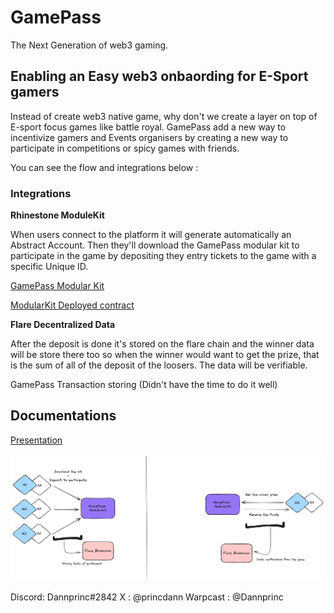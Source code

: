 # GamePass

The Next Generation of web3 gaming.

## Enabling an Easy web3 onbaording for E-Sport gamers

Instead of create web3 native game, why don't we create a layer on top of E-sport focus games like battle royal. GamePass add a new way to incentivize gamers and Events organisers by creating a new way to participate in competitions or spicy games with friends.

You can see the flow and integrations below :

### Integrations

**Rhinestone ModuleKit**

When users connect to the platform it will generate automatically an Abstract Account.
Then they'll download the GamePass modular kit to participate in the game by depositing they entry tickets to the game with a specific Unique ID.

[GamePass Modular Kit](https://github.com/dannpr/GamePass/blob/main/module-template/src/ExecutorTemplate.sol)

[ModularKit Deployed contract](https://sepolia.etherscan.io/address/0x6b6f81243a93c5cfb8cb5be4ba898e973b35ee92#code)

**Flare Decentralized Data**

After the deposit is done it's stored on the flare chain and the winner data will be store there too so when the winner would want to get the prize, that is the sum of all of the deposit of the loosers. The data will be verifiable.

GamePass Transaction storing (Didn't have the time to do it well)

## Documentations

[Presentation](https://www.canva.com/design/DAF_HrCqWdk/J-qVSZAlFoWiqGz9HmFJMg/edit?utm_content=DAF_HrCqWdk&utm_campaign=designshare&utm_medium=link2&utm_source=sharebutton)

![GamePass Flow](/GamePassFlow.png)

Discord: Dannprinc#2842
X : @princdann
Warpcast : @Dannprinc

